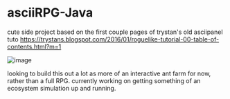 # asciiRPG-Java
cute side project based on the first couple pages of trystan's old asciipanel tuto https://trystans.blogspot.com/2016/01/roguelike-tutorial-00-table-of-contents.html?m=1

![image](https://user-images.githubusercontent.com/79169638/211217875-073025bf-95c6-4d26-b646-3c2662b0a32d.png)

looking to build this out a lot as more of an interactive ant farm for now, rather than a full RPG. currently working on getting something of an ecosystem simulation up and running.

